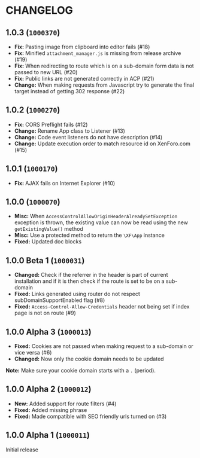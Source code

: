 CHANGELOG
==========================

##  1.0.3 (`1000370`)

- **Fix:** Pasting image from clipboard into editor fails (#18)
- **Fix:** Minified `attachment_manager.js` is missing from release archive (#19)
- **Fix:** When redirecting to route which is on a sub-domain form data is not passed to new URL (#20)
- **Fix:** Public links are not generated correctly in ACP (#21)
- **Change:** When making requests from Javascript try to generate the final target instead of getting 302 response (#22)

## 1.0.2 (`1000270`)

- **Fix:** CORS Preflight fails (#12)
- **Change:** Rename App class to Listener (#13)
- **Change:** Code event listeners do not have description (#14)
- **Change:** Update execution order to match resource id on XenForo.com (#15)

## 1.0.1 (`1000170`)

- **Fix:** AJAX fails on Internet Explorer (#10)

## 1.0.0 (`1000070`)

* **Misc:** When `AccessControlAllowOriginHeaderAlreadySetException` exception is thrown, the existing value can now be read using the new `getExistingValue()` method
* **Misc:** Use a protected method to return the `\XF\App` instance
* **Fixed:** Updated doc blocks

## 1.0.0 Beta 1 (`1000031`)

* **Changed:** Check if the referrer in the header is part of current installation and if it is then check if the route is set to be on a sub-domain
* **Fixed:** Links generated using router do not respect subDomainSupportEnabled flag (#8)
* **Fixed:** `Access-Control-Allow-Credentials` header not being set if index page is not on route (#9)

## 1.0.0 Alpha 3 (`1000013`)

* **Fixed:** Cookies are not passed when making request to a sub-domain or vice versa (#6)
* **Changed:** Now only the cookie domain needs to be updated

**Note:** Make sure your cookie domain starts with a `.` (period).

## 1.0.0 Alpha 2 (`1000012`)

* **New:** Added support for route filters (#4)
* **Fixed:** Added missing phrase
* **Fixed:** Made compatible with SEO friendly urls turned on (#3)

## 1.0.0 Alpha 1 (`1000011`)

Initial release